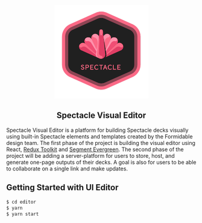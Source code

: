 <p align="center"><img src="https://raw.githubusercontent.com/FormidableLabs/spectacle/main/docs/src/assets/logo_spectacle.png" width=250></p>
<h2 align="center">Spectacle Visual Editor</h2>

Spectacle Visual Editor is a platform for building Spectacle decks visually using built-in Spectacle elements and templates created by the Formidable design team. The first phase of the project is building the visual editor using React, [Redux Toolkit](https://redux-toolkit.js.org) and [Segment Evergreen](https://evergreen.segment.com/components/). The second phase of the project will be adding a server-platform for users to store, host, and generate one-page outputs of their decks. A goal is also for users to be able to collaborate on a single link and make updates.

## Getting Started with UI Editor

```shell
$ cd editor
$ yarn
$ yarn start
```